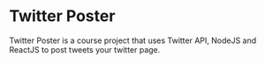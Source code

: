 # Twitter Poster

Twitter Poster is a course project that uses Twitter API, NodeJS and ReactJS to post tweets your twitter page.